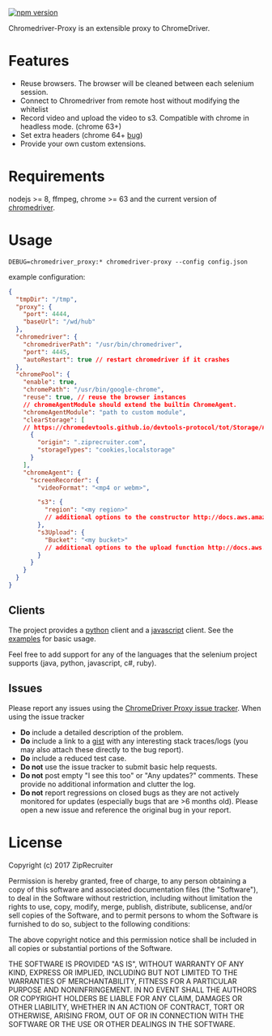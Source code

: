 [![npm version](https://img.shields.io/npm/v/chromedriver-proxy.svg?style=flat-square)](https://www.npmjs.com/package/chromedriver-proxy)

Chromedriver-Proxy is an extensible proxy to ChromeDriver.

# Features

 * Reuse browsers.  The browser will be cleaned between each selenium session.
 * Connect to Chromedriver from remote host without modifying the whitelist
 * Record video and upload the video to s3.  Compatible with chrome in headless mode. (chrome 63+)
 * Set extra headers (chrome 64+ [bug](https://bugs.chromium.org/p/chromium/issues/detail?id=767683))
 * Provide your own custom extensions.

# Requirements

nodejs >= 8, ffmpeg, chrome >= 63 and the current version of [chromedriver](https://sites.google.com/a/chromium.org/chromedriver/downloads).

# Usage

```
DEBUG=chromedriver_proxy:* chromedriver-proxy --config config.json
```

example configuration:
```json
{
  "tmpDir": "/tmp",
  "proxy": {
    "port": 4444,
    "baseUrl": "/wd/hub"
  },
  "chromedriver": {
    "chromedriverPath": "/usr/bin/chromedriver",
    "port": 4445,
    "autoRestart": true // restart chromedriver if it crashes
  },
  "chromePool": {
    "enable": true,
    "chromePath": "/usr/bin/google-chrome",
    "reuse": true, // reuse the browser instances
    // chromeAgentModule should extend the builtin ChromeAgent.
    "chromeAgentModule": "path to custom module",
    "clearStorage": [
    // https://chromedevtools.github.io/devtools-protocol/tot/Storage/#method-clearDataForOrigin
      {
        "origin": ".ziprecruiter.com",
        "storageTypes": "cookies,localstorage"
      }
    ],
    "chromeAgent": {
      "screenRecorder": {
        "videoFormat": "<mp4 or webm>",

        "s3": {
          "region": "<my region>"
          // additional options to the constructor http://docs.aws.amazon.com/AWSJavaScriptSDK/latest/AWS/S3.html#constructor-property
        },
        "s3Upload": {
          "Bucket": "<my bucket>"
          // additional options to the upload function http://docs.aws.amazon.com/AWSJavaScriptSDK/latest/AWS/S3.html#upload-property
        }
      }
    }
  }
}
```

## Clients

The project provides a [python](clients/py) client and a [javascript](clients/js) client.  See the [examples](examples) for basic usage.

Feel free to add support for any of the languages that the selenium project supports (java, python, javascript, c#, ruby).

## Issues

Please report any issues using the [ChromeDriver Proxy issue tracker](https://github.com/ZipRecruiter/chromedriver-proxy/issues). When using
the issue tracker

- __Do__ include a detailed description of the problem.
- __Do__ include a link to a [gist](http://gist.github.com/) with any
    interesting stack traces/logs (you may also attach these directly to the bug
    report).
- __Do__ include a reduced test case.
- __Do not__ use the issue tracker to submit basic help requests.
- __Do not__ post empty "I see this too" or "Any updates?" comments. These
    provide no additional information and clutter the log.
- __Do not__ report regressions on closed bugs as they are not actively
    monitored for updates (especially bugs that are >6 months old). Please open a
    new issue and reference the original bug in your report.

# License

Copyright (c) 2017 ZipRecruiter

Permission is hereby granted, free of charge, to any person obtaining a copy
of this software and associated documentation files (the "Software"), to deal
in the Software without restriction, including without limitation the rights
to use, copy, modify, merge, publish, distribute, sublicense, and/or sell
copies of the Software, and to permit persons to whom the Software is
furnished to do so, subject to the following conditions:

The above copyright notice and this permission notice shall be included in all
copies or substantial portions of the Software.

THE SOFTWARE IS PROVIDED "AS IS", WITHOUT WARRANTY OF ANY KIND, EXPRESS OR
IMPLIED, INCLUDING BUT NOT LIMITED TO THE WARRANTIES OF MERCHANTABILITY,
FITNESS FOR A PARTICULAR PURPOSE AND NONINFRINGEMENT. IN NO EVENT SHALL THE
AUTHORS OR COPYRIGHT HOLDERS BE LIABLE FOR ANY CLAIM, DAMAGES OR OTHER
LIABILITY, WHETHER IN AN ACTION OF CONTRACT, TORT OR OTHERWISE, ARISING FROM,
OUT OF OR IN CONNECTION WITH THE SOFTWARE OR THE USE OR OTHER DEALINGS IN THE
SOFTWARE.
